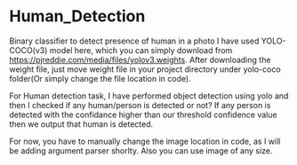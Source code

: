 # Human_Detection
Binary classifier to detect presence of human in a photo
I have used YOLO-COCO(v3) model here, which you can simply download from https://pjreddie.com/media/files/yolov3.weights.
After downloading the weight file, just move weight file in your project directory under yolo-coco folder(Or simply change the file location in code).

For Human detection task, I have performed object detection using yolo and then I checked if any human/person is detected or not?
If any person is detected with the confidance higher than our threshold confidence value then we output that human is detected.

For now, you have to manually change the image location in code, as I will be adding argument parser shorlty.
Also you can use image of any size.
